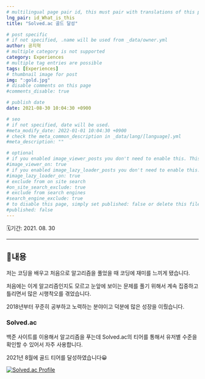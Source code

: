 ```yaml
---
# multilingual page pair id, this must pair with translations of this page. (This name must be unique)
lng_pair: id_What_is_this
title: "Solved.ac 골드 달성"

# post specific
# if not specified, .name will be used from _data/owner.yml
author: 공지혁
# multiple category is not supported
category: Experiences
# multiple tag entries are possible
tags: [Experiences]
# thumbnail image for post
img: ":gold.jpg"
# disable comments on this page
#comments_disable: true

# publish date
date: 2021-08-30 10:04:30 +0900

# seo
# if not specified, date will be used.
#meta_modify_date: 2022-01-01 10:04:30 +0900
# check the meta_common_description in _data/lang/[language].yml
#meta_description: ""

# optional
# if you enabled image_viewer_posts you don't need to enable this. This is only if image_viewer_posts = false
#image_viewer_on: true
# if you enabled image_lazy_loader_posts you don't need to enable this. This is only if image_lazy_loader_posts = false
#image_lazy_loader_on: true
# exclude from on site search
#on_site_search_exclude: true
# exclude from search engines
#search_engine_exclude: true
# to disable this page, simply set published: false or delete this file
#published: false
---
```


🗓️기간: 2021. 08. 30

---
## 📜내용
저는 코딩을 배우고 처음으로 알고리즘을 풀었을 때 코딩에 재미를 느끼게 됐습니다.

처음에는 이게 알고리즘인지도 모르고 눈앞에 보이는 문제를 풀기 위해서 계속 집중하고 틀리면서 많은 시행착오를 겪었습니다.

2018년부터 꾸준히 공부하고 노력하는 분야이고 덕분에 많은 성장을 이뤘습니다.

### Solved.ac
백준 사이트를 이용해서 알고리즘을 푸는데 Solved.ac의 티어를 통해서 유저별 수준을 확인할 수 있어서 자주 사용합니다.

2021년 8월에 골드 티어를 달성하였습니다😀

[![Solved.ac Profile](http://mazassumnida.wtf/api/v2/generate_badge?boj=kongji4092)](https://solved.ac/kongji4092/)